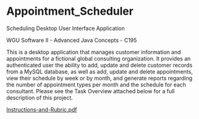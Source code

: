# Appointment_Scheduler
Scheduling Desktop User Interface Application

WGU Software II - Advanced Java Concepts - C195

This is a desktop application that manages customer information and appointments for a fictional global consulting organization. It provides an authenticated user the ability to add, update and delete customer records from a MySQL database, as well as add, update and delete appointments, view their schedule by week or by month, and generate reports regarding the number of appointment types per month and the schedule for each consultant. Please see the Task Overview attached below for a full description of this project.

[Instructions-and-Rubric.pdf](https://github.com/bculler17/Appointment_Scheduler/files/7790312/Instructions-and-Rubric.pdf)
